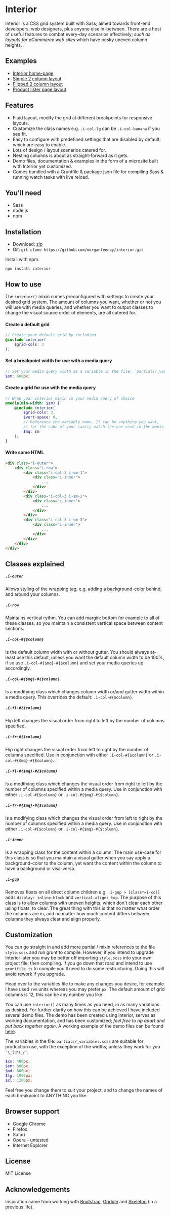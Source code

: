 # Interior

Interior is a CSS grid system built with Sass; aimed towards front-end developers, web designers, plus anyone else in-between. There are a host of useful features to combat every-day scenarios effectively; _such as layouts for eCommerce web sites_ which have pesky uneven column heights.

## Examples

* [Interior home-page](http://interiorsystem.co.uk)
* [Simple 2 column layout](http://interiorsystem.co.uk/examples/simple-2-column-layout.html)
* [Flipped 2 column layout](http://interiorsystem.co.uk/examples/flipped-2-column-layout.html)
* [Product lister page layout](http://interiorsystem.co.uk/examples/product-lister.html)

## Features

* Fluid layout, modify the grid at different breakpoints for responsive layouts.
* Customize the class names e.g. `.i-col-lg` can be `.i-col-banana` if you see fit.
* Easy to configure with predefined settings that are disabled by default; which are easy to enable.
* Lots of design / layout scenarios catered for.
* Nesting columns is about as straight-forward as it gets.
* Demo files, documentation & examples in the form of a microsite built with Interior yet customized.
* Comes bundled with a Gruntfile & package.json file for compiling Sass & running watch tasks with live reload.

## You'll need

* Sass
* node.js
* npm

## Installation

* Download: [zip](https://github.com/morganfeeney/interior/archive/gh-pages.zip)
* Git: `git clone https://github.com/morganfeeney/interior.git`

Install with npm.

```
npm install interior
```

## How to use

The `interior()` mixin comes preconfigured with settings to create your desired grid system. The amount of columns you want, whether or not you will use with media queries, and whether you want to output classes to change the visual source order of elements, are all catered for.

#### Create a default grid

```scss
// Create your default grid by including
@include interior(
    $grid-cols: 3
);
```
#### Set a breakpoint width for use with a media query

```scss
// Set your media query width as a variable in the file: `partials/_variables.scss`.
$sm: 600px;
```
#### Create a grid for use with the media query

```scss
// Wrap your interior mixin in your media query of choice
@media(min-width: $sm) {
    @include interior(
        $grid-cols: 3,
        $vert-space: 0,
        // Reference the variable name. It can be anything you want, 
        // for the sake of your sanity match the one used in the media query.
        $mq: sm
    );  
}
```

#### Write some HTML

```html
<div class="i-outer">
    <div class="i-row">
        <div class="i-col-3 i-sm-1">
            <div class="i-inner">
                ...
            </div>
        </div>
        <div class="i-col-3 i-sm-2">
            <div class="i-inner">
                ...
            </div>
        </div>
        <div class="i-col-3 i-sm-3">
            <div class="i-inner">
                ...
            </div>
        </div>
    </div>
</div>
```
## Classes explained

##### `.i-outer`
Allows styling of the wrapping tag, e.g. adding a background-color behind, and around your columns.

##### `.i-row`
Maintains vertical rythm. You can add margin: bottom for example to all of these classes, so you maintain a consistent vertical space between content sections.

##### `.i-col-#{$column}`
Is the default column width with or without gutter. You should always at-least use this default, unless you want the default column width to be 100%, if so use `.i-col-#{$mq}-#{$column}` and set your media queries up accordingly.

##### `.i-col-#{$mq}-#{$column}`
Is a modifying class which changes column width or/and gutter width within a media query. This overrides the default: `.i-col-#{$column}`.

##### `.i-fl-#{$column}`
Flip left changes the visual order from right to left by the number of columns specified.

##### `.i-fr-#{$column}`
Flip right changes the visual order from left to right by the number of columns specified. Use in conjunction with either `.i-col-#{$column}` or `.i-col-#{$mq}-#{$column}`.

##### `.i-fl-#{$mq}-#{$column}`
Is a modifying class which changes the visual order from right to left by the number of columns specified within a media query. Use in conjunction with either `.i-col-#{$column}` or `.i-col-#{$mq}-#{$column}`.

##### `.i-fr-#{$mq}-#{$column}`
Is a modifying class which changes the visual order from left to right by the number of columns specified within a media query. Use in conjunction with either `.i-col-#{$column}` or `.i-col-#{$mq}-#{$column}`.

##### `.i-inner`
Is a wrapping class for the content within a column. The main use-case for this class is so that you maintain a visual gutter when you say apply a background-color to the column, yet want the content within the column to have a background or visa-versa.

##### `.i-gup`
Removes floats on all direct column children e.g. `.i-gup > [class*=i-col]` adds `display: inline-block` and `vertical-align: top`. The purpose of this class is to allow columns with uneven heights, which don't clear each other using floats, to clear. The great thing with this is that no matter what order the columns are in, and no matter how much content differs between columns they always clear and align properly.

## Customization

You can go straight in and add more partial / mixin references to the file `style.scss` and run grunt to compile. However, if you intend to upgrade Interior later you may be better off importing `style.scss` into your own project file; then compiling. If you go down that road and intend to use `gruntfile.js` to compile you'll need to do some restructuring. Doing this will avoid rework if you upgrade.

Head over to the variables file to make any changes you desire, for example I have used `rem` units whereas you may prefer `px`. The default amount of grid columns is 12, this can be any number you like.

You can use `interior()` as many times as you need, in as many variations as desired. For further clarity on how this can be achieved I have included several demo files. The demo has been created using interior, serves as working documentation, and has been customized; _feel free to rip apart and put back together again_. A working example of the demo files can be found [here](http://interiorsystem.co.uk).

The variables in the file: `partials/_variables.scss` are suitable for production use, with the exception of the widths; unless they work for you `¯\_(ツ)_/¯`.

```scss
$xs: 400px;
$sm: 600px;
$md: 800px;
$lg: 1000px;
$xl: 1200px;
```
Feel free you change them to suit your project, and to change the names of each breakpoint to ANYTHING you like.

## Browser support

* Google Chrome
* Firefox
* Safari
* Opera - untested
* Internet Explorer

## License

MIT License

## Acknowledgements

Inspiration came from working with [Bootstrap](http://getbootstrap.com), [Griddle](http://necolas.github.io/griddle/) and [Skeleton](http://getskeleton.com/) (in a previous life).
